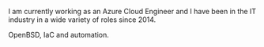 I am currently working as an Azure Cloud Engineer and I have been in the IT industry in a wide variety of roles since 2014.

OpenBSD, IaC and automation. 
